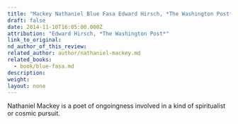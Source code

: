 ```yaml
---
title: "Mackey Nathaniel Blue Fasa Edward Hirsch, *The Washington Post*"
draft: false
date: 2014-11-10T16:05:00.000Z
attribution: "Edward Hirsch, *The Washington Post*"
link_to_original:
nd_author_of_this_review:
related_author: author/nathaniel-mackey.md
related_books:
  - book/blue-fasa.md
description:
weight:
layout: none
---
```

Nathaniel Mackey is a poet of ongoingness involved in a kind of spiritualist or cosmic pursuit.

